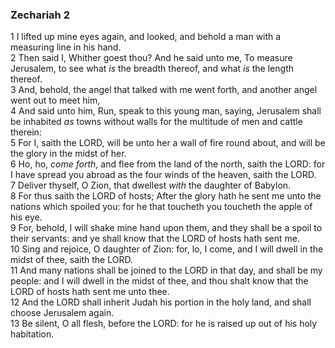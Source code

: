 ### Zechariah 2

1 I lifted up mine eyes again, and looked, and behold a man with a measuring line in his hand.  
2 Then said I, Whither goest thou? And he said unto me, To measure Jerusalem, to see what *is* the breadth thereof, and what *is* the length thereof.  
3 And, behold, the angel that talked with me went forth, and another angel went out to meet him,  
4 And said unto him, Run, speak to this young man, saying, Jerusalem shall be inhabited *as* towns without walls for the multitude of men and cattle therein:  
5 For I, saith the LORD, will be unto her a wall of fire round about, and will be the glory in the midst of her.  
6 Ho, ho, *come forth*, and flee from the land of the north, saith the LORD: for I have spread you abroad as the four winds of the heaven, saith the LORD.  
7 Deliver thyself, O Zion, that dwellest *with* the daughter of Babylon.  
8 For thus saith the LORD of hosts; After the glory hath he sent me unto the nations which spoiled you: for he that toucheth you toucheth the apple of his eye.  
9 For, behold, I will shake mine hand upon them, and they shall be a spoil to their servants: and ye shall know that the LORD of hosts hath sent me.  
10 Sing and rejoice, O daughter of Zion: for, lo, I come, and I will dwell in the midst of thee, saith the LORD.  
11 And many nations shall be joined to the LORD in that day, and shall be my people: and I will dwell in the midst of thee, and thou shalt know that the LORD of hosts hath sent me unto thee.  
12 And the LORD shall inherit Judah his portion in the holy land, and shall choose Jerusalem again.  
13 Be silent, O all flesh, before the LORD: for he is raised up out of his holy habitation.  

